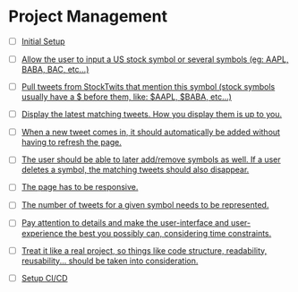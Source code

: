 # Project Management

- [ ] [Initial Setup](./epics/initial-setup.md)

- [ ] [Allow the user to input a US stock symbol or several symbols (eg: AAPL, BABA, BAC, etc...)](./epics/search-stock.md)

- [ ] [Pull tweets from StockTwits that mention this symbol (stock symbols usually have a $ before them, like: $AAPL, $BABA, etc...)](./epics/retrive-twits.md)

- [ ] [Display the latest matching tweets. How you display them is up to you.](./epics/show-tweets.md)

- [ ] [When a new tweet comes in, it should automatically be added without having to refresh
the page.](./epics/push-new-tweets.md)

- [ ] [The user should be able to later add/remove symbols as well. If a user deletes a symbol,
the matching tweets should also disappear.](./epics/edit-symbols.md)

- [ ] [The page has to be responsive.](./epics/responsive-ui.md)

- [ ] [The number of tweets for a given symbol needs to be represented.](./epics/symbol-tweets-count-buble.md)

- [ ] [Pay attention to details and make the user-interface and user-experience the best you
possibly can, considering time constraints.](./epics/review-ux.md)

- [ ] [Treat it like a real project, so things like code structure, readability, reusability... should
be taken into consideration.](./epics/final-review.md)

- [ ] [Setup CI/CD](./epics/setup-ci-cd.md)
